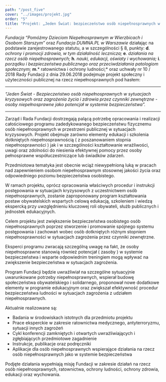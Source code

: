 ```yaml
---
path: "/post_five"
cover: "../images/projekt.jpg"
order: "5"
title: "Projekt: „Jeden Świat: bezpieczeństwo osób niepełnosprawnych w sytuacjach kryzysowych wywołanych czynnikami zewnętrznymi”"
---
```

*Fundacja “Pomóżmy Dzieciom Niepełnosprawnym w Wierzbicach i Osobom Starszym”* oraz *Fundacja DUMNA.PL w Warszawie* działając na podstawie zarejestrowanego statutu, a w szczególności § 8, punkty:
**d**. *ochrony i promocji zdrowia, w tym działalność lecznicza;*
**e**. *działania na rzecz osób niepełnosprawnych;*
**h**. *nauki, edukacji, oświaty i wychowania;*
**i**. *porządku i bezpieczeństwa  publicznego oraz przeciwdziałania patologiom  społecznym;*
**m**.* ratownictwa i ochrony ludności;*
oraz uchwały nr 10 / 2018 Rady Fundacji z dnia 29.06.2018 podejmuje projekt społeczny i użyteczności publicznej na rzecz niepełnosprawnych pod hasłem:

---

*“Jeden Świat - Bezpieczeństwo osób niepełnosprawnych w sytuacjach kryzysowych oraz zagrożenia życia i zdrowia przez czynniki zewnętrzne - osoby niepełnosprawne jako potencjał w systemie bezpieczeństwa”.*

--- 


Zarząd i Rada Fundacji dostrzegają palącą potrzebę opracowania i realizacji całościowego programu zadedykowanego bezpieczeństwu fizycznemu osób niepełnosprawnych w przestrzeni publicznej w sytuacjach kryzysowych. Projekt obejmuje zarówno elementy edukacji i szkolenia dotkniętych niepełnosprawnością ( z poszanowaniem stopnia niepełnosprawności ) jak i w szczególności kształtowanie   wrażliwości, uwagi oraz zdolności do niesienia efektywnej pomocy przez osoby pełnosprawne współuczestniczące lub świadków zdarzeń.


Przedmiotowa tematyka jest obecnie wciąż niewypełnioną luką w pracach nad zapewnieniem osobom niepełnosprawnym stosownej jakości życia oraz odpowiedniego poziomu bezpieczeństwa osobistego. 


W ramach projektu, oprócz opracowania właściwych procedur i instrukcji postępowania w sytuacjach kryzysowych z uczestnictwem osób niepełnosprawnych, zostanie zaproponowany program kształtowania postaw obywatelskich wspartych celową edukacją, szkoleniem i wiedzą ekspercką przy uwzględnieniu kluczowej roli obywateli, służb publicznych i jednostek edukacyjnych. 


Celem projektu jest zwiększenie bezpieczeństwa osobistego osób niepełnosprawnych poprzez stworzenie i promowanie spójnego systemu postępowania i zachowań wobec osób dotkniętych różnym stopniem niepełnosprawności w sytuacjach zagrożenia przez czynniki zewnętrzne. 


Eksperci programu zwracają szczególną uwagę na fakt, że osoby niepełnosprawne stanowią również potencjał ( zasoby ) w systemie bezpieczeństwa i wsparte odpowiednim treningiem mogą wpływać na zwiększenie bezpieczeństwa w sytuacjach zagrożenia. 

 

Program Fundacji będzie uwrażliwiał na szczególne sytuacyjnie uwarunkowane potrzeby niepełnosprawnych, wspierał budowę społeczeństwa obywatelskiego i solidarnego, proponował nowe dodatkowe elementy w programie edukacyjnym oraz zwiększał efektywność procedur bezpieczeństwa ludności w sytuacjach zagrożenia z udziałem niepełnosprawnych. 

 

Aktualnie realizowane są:

- Badania w środowiskach istotnych dla przedmiotu projektu
- Prace eksperckie w zakresie ratownictwa medycznego, antyterroryzmu, sytuacji innych zagrożeń 
- Cykl konferencji zamkniętych i otwartych uwrażliwiających i zgłębiających przedmiotowe zagadnienie 
- Instrukcje, publikacje oraz podręczniki
- Aplikacje dla osób niepełnosprawnych wspierające działania na rzecz osób niepełnosprawnych jako w systemie bezpieczeństwa

Podjęte działania wypełniają misję Fundacji w zakresie działań na rzecz osób niepełnosprawnych, ratownictwa, ochrony ludności, ochrony zdrowia, edukacji oraz wychowania.
